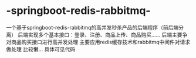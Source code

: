 # -springboot-redis-rabbitmq-
一个基于springboot-redis-rabbitmq的高并发秒杀产品的后端程序（前后端分离）
后端实现多个基本接口：登录、注册、商品上传、商品购买......
后端主要争对商品购买接口进行高并发处理
主要应用redis缓存技术和rabbitmq中间件对请求做处理
比较懒...
具体可见代码
